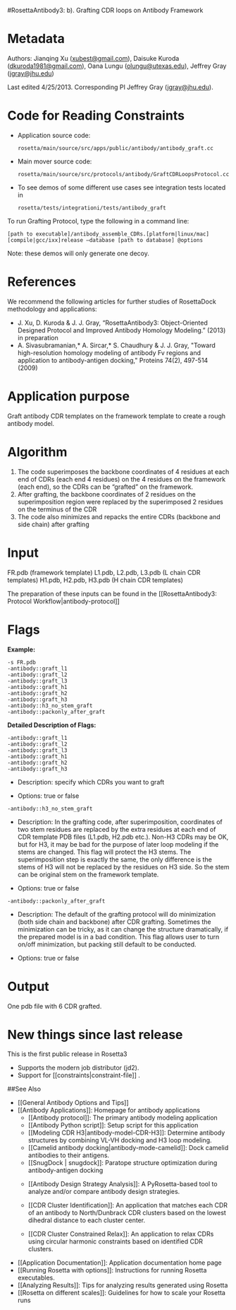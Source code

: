 #RosettaAntibody3: b). Grafting CDR loops on Antibody Framework

Metadata
========

Authors: 
Jianqing Xu (xubest@gmail.com), Daisuke Kuroda (dkuroda1981@gmail.com), Oana Lungu (olungu@utexas.edu), Jeffrey Gray (jgray@jhu.edu)

Last edited 4/25/2013. Corresponding PI Jeffrey Gray (jgray@jhu.edu).

Code for Reading Constraints
============================

-   Application source code:

    ```
    rosetta/main/source/src/apps/public/antibody/antibody_graft.cc
    ```

-   Main mover source code:

    ```
    rosetta/main/source/src/protocols/antibody/GraftCDRLoopsProtocol.cc
    ```

-   To see demos of some different use cases see integration tests located in

    ```
    rosetta/tests/integrationi/tests/antibody_graft 
    ```

To run Grafting Protocol, type the following in a command line:

```
[path to executable]/antibody_assemble_CDRs.[platform|linux/mac][compile|gcc/ixx]release –database [path to database] @options
```

Note: these demos will only generate one decoy.

References
==========

We recommend the following articles for further studies of RosettaDock methodology and applications:

-   J. Xu, D. Kuroda & J. J. Gray, “RosettaAntibody3: Object-Oriented Designed Protocol and Improved Antibody Homology Modeling.” (2013) in preparation
-   A. Sivasubramanian,\* A. Sircar,\* S. Chaudhury & J. J. Gray, "Toward high-resolution homology modeling of antibody Fv regions and application to antibody-antigen docking," Proteins 74(2), 497-514 (2009)

Application purpose
===========================================

Graft antibody CDR templates on the framework template to create a rough antibody model.

Algorithm
=========

1.  The code superimposes the backbone coordinates of 4 residues at each end of CDRs (each end 4 residues) on the 4 residues on the framework (each end), so the CDRs can be “grafted” on the framework.
2.  After grafting, the backbone coordinates of 2 residues on the superimposition region were replaced by the superimposed 2 residues on the terminus of the CDR
3.  The code also minimizes and repacks the entire CDRs (backbone and side chain) after grafting

Input
=====

FR.pdb (framework template)
 L1.pdb, L2.pdb, L3.pdb (L chain CDR templates)
 H1.pdb, H2.pdb, H3.pdb (H chain CDR templates)

The preparation of these inputs can be found in the [[RosettaAntibody3: Protocol Workflow|antibody-protocol]]

Flags
=====

**Example:**

```
-s FR.pdb
-antibody::graft_l1
-antibody::graft_l2
-antibody::graft_l3
-antibody::graft_h1
-antibody::graft_h2
-antibody::graft_h3
-antibody::h3_no_stem_graft
-antibody::packonly_after_graft
```

**Detailed Description of Flags:**

```
-antibody::graft_l1
-antibody::graft_l2
-antibody::graft_l3
-antibody::graft_h1
-antibody::graft_h2
-antibody::graft_h3
```

-   Description:
     specify which CDRs you want to graft

-   Options:
     true or false

```
-antibody::h3_no_stem_graft
```

-   Description:
     In the grafting code, after superimposition, coordinates of two stem residues are replaced by the extra residues at each end of CDR template PDB files (L1.pdb, H2.pdb etc.). Non-H3 CDRs may be OK, but for H3, it may be bad for the purpose of later loop modeling if the stems are changed. This flag will protect the H3 stems. The superimposition step is exactly the same, the only difference is the stems of H3 will not be replaced by the residues on H3 side. So the stem can be original stem on the framework template.

-   Options: true or false

```
-antibody::packonly_after_graft
```

-   Description:
     The default of the grafting protocol will do minimization (both side chain and backbone) after CDR grafting. Sometimes the minimization can be tricky, as it can change the structure dramatically, if the prepared model is in a bad condition. This flag allows user to turn on/off minimization, but packing still default to be conducted.

-   Options: true or false

Output
===============

One pdb file with 6 CDR grafted.

New things since last release
=============================

This is the first public release in Rosetta3

-   Supports the modern job distributor (jd2).
-   Support for [[constraints|constraint-file]] .

##See Also

* [[General Antibody Options and Tips]]
* [[Antibody Applications]]: Homepage for antibody applications
    * [[Antibody protocol]]: The primary antibody modeling application
    * [[Antibody Python script]]: Setup script for this application
    * [[Modeling CDR H3|antibody-model-CDR-H3]]: Determine antibody structures by combining VL-VH docking and H3 loop modeling.
    - [[Camelid antibody docking|antibody-mode-camelid]]: Dock camelid antibodies to their antigens.
    - [[SnugDock | snugdock]]: Paratope structure optimization during antibody-antigen docking
    * [[Antibody Design Strategy Analysis]]: A PyRosetta-based tool to analyze and/or compare antibody design strategies.

    * [[CDR Cluster Identification]]: An application that matches each CDR of an antibody to North/Dunbrack CDR clusters based on the lowest dihedral distance to each cluster center.

     * [[CDR Cluster Constrained Relax]]: An application to relax CDRs using circular harmonic constraints based on identified CDR clusters.
* [[Application Documentation]]: Application documentation home page
* [[Running Rosetta with options]]: Instructions for running Rosetta executables.
* [[Analyzing Results]]: Tips for analyzing results generated using Rosetta
* [[Rosetta on different scales]]: Guidelines for how to scale your Rosetta runs
